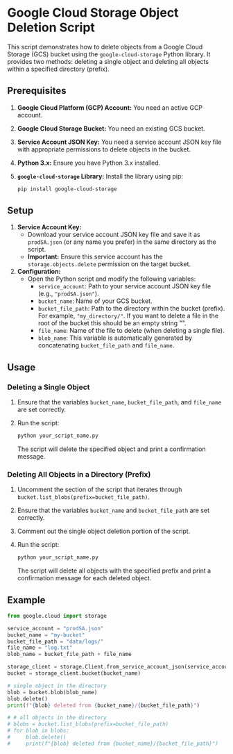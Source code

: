 # Google Cloud Storage Object Deletion Script

This script demonstrates how to delete objects from a Google Cloud Storage (GCS) bucket using the `google-cloud-storage` Python library. It provides two methods: deleting a single object and deleting all objects within a specified directory (prefix).

## Prerequisites

1.  **Google Cloud Platform (GCP) Account:** You need an active GCP account.
2.  **Google Cloud Storage Bucket:** You need an existing GCS bucket.
3.  **Service Account JSON Key:** You need a service account JSON key file with appropriate permissions to delete objects in the bucket.
4.  **Python 3.x:** Ensure you have Python 3.x installed.
5.  **`google-cloud-storage` Library:** Install the library using pip:

    ```bash
    pip install google-cloud-storage
    ```

## Setup

1.  **Service Account Key:**
    * Download your service account JSON key file and save it as `prodSA.json` (or any name you prefer) in the same directory as the script.
    * **Important:** Ensure this service account has the `storage.objects.delete` permission on the target bucket.
2.  **Configuration:**
    * Open the Python script and modify the following variables:
        * `service_account`: Path to your service account JSON key file (e.g., `"prodSA.json"`).
        * `bucket_name`: Name of your GCS bucket.
        * `bucket_file_path`: Path to the directory within the bucket (prefix). For example, `"my_directory/"`. If you want to delete a file in the root of the bucket this should be an empty string "".
        * `file_name`: Name of the file to delete (when deleting a single file).
        * `blob_name`: This variable is automatically generated by concatenating `bucket_file_path` and `file_name`.

## Usage

### Deleting a Single Object

1.  Ensure that the variables `bucket_name`, `bucket_file_path`, and `file_name` are set correctly.
2.  Run the script:

    ```bash
    python your_script_name.py
    ```

    The script will delete the specified object and print a confirmation message.

### Deleting All Objects in a Directory (Prefix)

1.  Uncomment the section of the script that iterates through `bucket.list_blobs(prefix=bucket_file_path)`.
2.  Ensure that the variables `bucket_name` and `bucket_file_path` are set correctly.
3.  Comment out the single object deletion portion of the script.
4.  Run the script:

    ```bash
    python your_script_name.py
    ```

    The script will delete all objects with the specified prefix and print a confirmation message for each deleted object.

## Example

```python
from google.cloud import storage

service_account = "prodSA.json"
bucket_name = "my-bucket"
bucket_file_path = "data/logs/"
file_name = "log.txt"
blob_name = bucket_file_path + file_name

storage_client = storage.Client.from_service_account_json(service_account)
bucket = storage_client.bucket(bucket_name)

# single object in the directory
blob = bucket.blob(blob_name)
blob.delete()
print(f"{blob} deleted from {bucket_name}/{bucket_file_path}")

# # all objects in the directory
# blobs = bucket.list_blobs(prefix=bucket_file_path)
# for blob in blobs:
#     blob.delete()
#     print(f"{blob} deleted from {bucket_name}/{bucket_file_path}")
